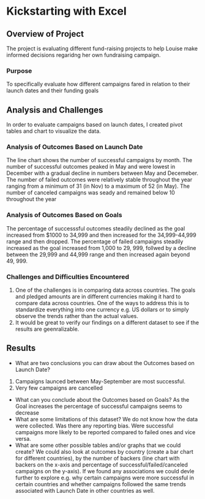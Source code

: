 # Kickstarting with Excel

## Overview of Project
The project is evaluating different fund-raising projects to help Louise make informed decisions regaridng her own fundraising campaign. 
### Purpose
To specifically evaluate how different campaigns fared in relation to their launch dates and their funding goals
## Analysis and Challenges
In order to evaluate campaigns based on launch dates, I created pivot tables and chart to visualize the data. 
### Analysis of Outcomes Based on Launch Date
The line chart shows the number of successful campaigns by month. The number of successful outcomes peaked in May and were lowest in December with a gradual decline in numbers between May and Decemeber. The number of failed outcomes were relatively stable throughout the year ranging from a minimum of 31 (in Nov) to a maximum of  52 (in May). The number of canceled campaigns was seady and remained below 10 throughout the year 
### Analysis of Outcomes Based on Goals
The percentage of successsful outcomes steadily declined as the goal increased from $1000 to 34,999 and then increased for the 34,999-44,999 range and then dropped. The percentage of failed campaigns steadily increased as the goal increased from 1,000 to 29, 999, follwed by a decline between the 29,999 and 44,999 range and then increased again beyond 49, 999. 
### Challenges and Difficulties Encountered
1) One of the challenges is in comparing data across countries.  The goals and pledged amounts are in different currencies making it hard to compare data across countries. One of the ways to address this is to standardize everything into one currency e.g. US dollars or to simply observe the trends rather than the actual values. 
2) It would be great to verify our findings on a different dataset to see if the results are geenralizable. 

## Results
- What are two conclusions you can draw about the Outcomes based on Launch Date?
1) Campaigns launced between May-September are most successful. 
2) Very few campaigns are cancelled
- What can you conclude about the Outcomes based on Goals?
As the Goal increases the percentage of successful campaigns seems to decrease
- What are some limitations of this dataset?
We do not know how the data were collected. Was there any reporting bias. Were successful campaigns more likely to be reported compared to failed ones and vice versa. 
- What are some other possible tables and/or graphs that we could create?
We could also look at outcomes by country (create a bar chart for different countries), by the number of backers (line chart with backers on the x-axis and percentage of successful/failed/canceled campaigns on the y-axis). 
If we found any associations we could devle further to explore e.g. why certain campaigns were more successful in certain countries and whether campaigns followed the same trends associated with Launch Date in other countries as well. 

